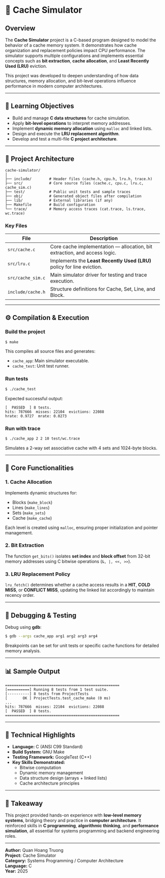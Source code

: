 # 🧠 Cache Simulator

## Overview
The **Cache Simulator** project is a C-based program designed to model the behavior of a cache memory system. It demonstrates how cache organization and replacement policies impact CPU performance. The simulator supports multiple configurations and implements essential concepts such as **bit extraction**, **cache allocation**, and **Least Recently Used (LRU)** eviction.

This project was developed to deepen understanding of how data structures, memory allocation, and bit-level operations influence performance in modern computer architectures.

---

## 🎯 Learning Objectives
- Build and manage **C data structures** for cache simulation.
- Apply **bit-level operations** to interpret memory addresses.
- Implement **dynamic memory allocation** using `malloc` and linked lists.
- Design and execute the **LRU replacement algorithm**.
- Develop and test a multi-file **C project architecture**.

---

## 🧩 Project Architecture
```
cache-simulator/
│
├── include/        # Header files (cache.h, cpu.h, lru.h, trace.h)
├── src/            # Core source files (cache.c, cpu.c, lru.c, cache_sim.c)
├── test/           # Public unit tests and sample traces
├── obj/            # Generated object files after compilation
├── lib/            # External libraries (if any)
├── Makefile        # Build configuration
└── trace/          # Memory access traces (cat.trace, ls.trace, wc.trace)
```

### Key Files
| File | Description |
|------|--------------|
| `src/cache.c` | Core cache implementation — allocation, bit extraction, and access logic. |
| `src/lru.c` | Implements the **Least Recently Used (LRU)** policy for line eviction. |
| `src/cache_sim.c` | Main simulator driver for testing and trace execution. |
| `include/cache.h` | Structure definitions for Cache, Set, Line, and Block. |

---

## ⚙️ Compilation & Execution
### Build the project
```bash
$ make
```
This compiles all source files and generates:
- `cache_app`: Main simulator executable.
- `cache_test`: Unit test runner.

### Run tests
```bash
$ ./cache_test
```
Expected successful output:
```
[  PASSED  ] 8 tests.
hits: 787666  misses: 22104  evictions: 22088
hrate: 0.9727  mrate: 0.0273
```

### Run with trace
```bash
$ ./cache_app 2 2 10 test/wc.trace
```
Simulates a 2-way set associative cache with 4 sets and 1024-byte blocks.

---

## 🧮 Core Functionalities

### 1. **Cache Allocation**
Implements dynamic structures for:
- Blocks (`make_block`)
- Lines (`make_lines`)
- Sets (`make_sets`)
- Cache (`make_cache`)

Each level is created using `malloc`, ensuring proper initialization and pointer management.

### 2. **Bit Extraction**
The function `get_bits()` isolates **set index** and **block offset** from 32-bit memory addresses using C bitwise operations (`&, |, <<, >>`).

### 3. **LRU Replacement Policy**
`lru_fetch()` determines whether a cache access results in a **HIT**, **COLD MISS**, or **CONFLICT MISS**, updating the linked list accordingly to maintain recency order.

---

## 🧠 Debugging & Testing
Debug using **gdb**:
```bash
$ gdb --args cache_app arg1 arg2 arg3 arg4
```
Breakpoints can be set for unit tests or specific cache functions for detailed memory analysis.

---

## 📊 Sample Output
```
====================================================
[==========] Running 8 tests from 1 test suite.
[----------] 8 tests from ProjectTests
[       OK ] ProjectTests.test_cache_make (0 ms)
...
hits: 787666  misses: 22104  evictions: 22088
[  PASSED  ] 8 tests.
====================================================
```

---

## 🧱 Technical Highlights
- **Language:** C (ANSI C99 Standard)
- **Build System:** GNU Make
- **Testing Framework:** GoogleTest (C++)
- **Key Skills Demonstrated:**
  - Bitwise computation
  - Dynamic memory management
  - Data structure design (arrays + linked lists)
  - Cache architecture principles

---

## 🚀 Takeaway
This project provided hands-on experience with **low-level memory systems**, bridging theory and practice in **computer architecture**. It reinforced skills in **C programming**, **algorithmic thinking**, and **performance simulation**, all essential for systems programming and backend engineering roles.

---

**Author:** Quan Hoang Truong  
**Project:** Cache Simulator  
**Category:** Systems Programming / Computer Architecture  
**Language:** C  
**Year:** 2025
